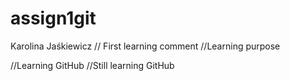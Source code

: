 # assign1git
Karolina Jaśkiewicz
// First learning comment
//Learning purpose


//Learning GitHub
//Still learning GitHub

